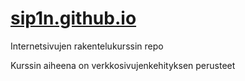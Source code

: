# [sip1n.github.io](https://sip1n.github.io)


Internetsivujen rakentelukurssin repo

Kurssin aiheena on verkkosivujenkehityksen perusteet

